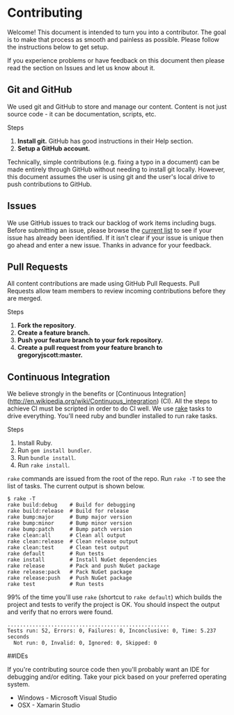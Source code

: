 # Contributing

Welcome! This document is intended to turn you into a contributor. The
goal is to make that process as smooth and painless as possible. Please
follow the instructions below to get setup.

If you experience problems or have feedback on this document then please
read the section on Issues and let us know about it.

## Git and GitHub

We used git and GitHub to store and manage our content. Content is not just
source code - it can be documentation, scripts, etc.

Steps
1. **Install git.** GitHub has good instructions in their Help section.
2. **Setup a GitHub account.**

Technically, simple contributions (e.g. fixing a typo in a document) can
 be made entirely through GitHub without needing to install git locally.
However, this document assumes the user is using git and the user's local
drive to push contributions to GitHub.

## Issues

We use GitHub issues to track our backlog of work items including bugs.
Before submitting an issue, please browse the
[current list](https://github.com/gregoryjscott/Simpler/issues) to see if your
issue has already been identified. If it isn't clear if your issue is
unique then go ahead and enter a new issue. Thanks in advance for your
feedback.

## Pull Requests

All content contributions are made using GitHub Pull Requests. Pull Requests 
allow team members to review incoming contributions before they are merged.

Steps
1. **Fork the repository**.
2. **Create a feature branch.**
3. **Push your feature branch to your fork repository.**
4. **Create a pull request from your feature branch to gregoryjscott:master.**

## Continuous Integration

We believe strongly in the benefits or [Continuous Integration]
(http://en.wikipedia.org/wiki/Continuous_integration) (CI). All the steps to
achieve CI must be scripted in order to do CI well. We use
[rake](http://rake.rubyforge.org/) tasks to drive everything. You'll need
ruby and bundler installed to run rake tasks.

Steps
1. Install Ruby.
1. Run `gem install bundler`.
1. Run `bundle install`.
2. Run `rake install`.

`rake` commands are issued from the root of the repo. Run `rake -T` to see the
list of tasks. The current output is shown below.

```
$ rake -T
rake build:debug    # Build for debugging
rake build:release  # Build for release
rake bump:major     # Bump major version
rake bump:minor     # Bump minor version
rake bump:patch     # Bump patch version
rake clean:all      # Clean all output
rake clean:release  # Clean release output
rake clean:test     # Clean test output
rake default        # Run tests
rake install        # Install NuGet dependencies
rake release        # Pack and push NuGet package
rake release:pack   # Pack NuGet package
rake release:push   # Push NuGet package
rake test           # Run tests
```

99% of the time you'll use `rake` (shortcut to `rake default`) which builds the
project and tests to verify the project is OK. You should inspect the output and
verify that no errors were found.

```
....................................................
Tests run: 52, Errors: 0, Failures: 0, Inconclusive: 0, Time: 5.237 seconds
  Not run: 0, Invalid: 0, Ignored: 0, Skipped: 0

```
##IDEs

If you're contributing source code then you'll probably want an IDE for debugging
and/or editing. Take your pick based on your preferred operating system.

* Windows - Microsoft Visual Studio
* OSX - Xamarin Studio
